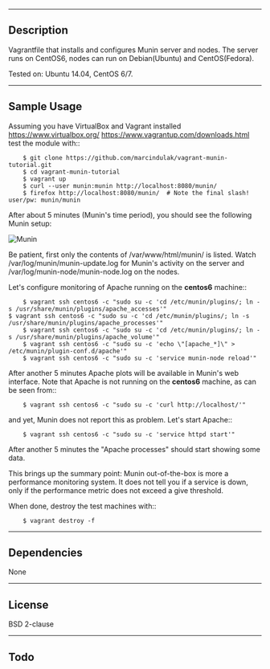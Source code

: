 -----------
Description
-----------

Vagrantfile that installs and configures Munin server and nodes.
The server runs on CentOS6, nodes can run on Debian(Ubuntu) and CentOS(Fedora).

Tested on: Ubuntu 14.04, CentOS 6/7.

------------
Sample Usage
------------

Assuming you have VirtualBox and Vagrant installed
https://www.virtualbox.org/ https://www.vagrantup.com/downloads.html
test the module with::

        $ git clone https://github.com/marcindulak/vagrant-munin-tutorial.git
        $ cd vagrant-munin-tutorial
        $ vagrant up
        $ curl --user munin:munin http://localhost:8080/munin/
        $ firefox http://localhost:8080/munin/  # Note the final slash! user/pw: munin/munin

After about 5 minutes (Munin's time period),
you should see the following Munin setup:

![Munin](https://raw.github.com/marcindulak/vagrant-munin-tutorial/master/screenshots/munin.png)

Be patient, first only the contents of /var/www/html/munin/ is listed.
Watch /var/log/munin/munin-update.log for Munin's activity on the server
and /var/log/munin-node/munin-node.log on the nodes.

Let's configure monitoring of Apache running on the **centos6** machine::

        $ vagrant ssh centos6 -c "sudo su -c 'cd /etc/munin/plugins/; ln -s /usr/share/munin/plugins/apache_accesses'"
	$ vagrant ssh centos6 -c "sudo su -c 'cd /etc/munin/plugins/; ln -s /usr/share/munin/plugins/apache_processes'"
        $ vagrant ssh centos6 -c "sudo su -c 'cd /etc/munin/plugins/; ln -s /usr/share/munin/plugins/apache_volume'"
        $ vagrant ssh centos6 -c "sudo su -c 'echo \"[apache_*]\" > /etc/munin/plugin-conf.d/apache'"
        $ vagrant ssh centos6 -c "sudo su -c 'service munin-node reload'"

After another 5 minutes Apache plots will be available in Munin's web interface.
Note that Apache is not running on the **centos6** machine, as can be seen from::

        $ vagrant ssh centos6 -c "sudo su -c 'curl http://localhost/'"

and yet, Munin does not report this as problem. Let's start Apache::

        $ vagrant ssh centos6 -c "sudo su -c 'service httpd start'"

After another 5 minutes the "Apache processes" should start showing some data.

This brings up the summary point: Munin out-of-the-box is more a performance
monitoring system. It does not tell you if a service is down, only if
the performance metric does not exceed a give threshold.

When done, destroy the test machines with::

        $ vagrant destroy -f


------------
Dependencies
------------

None


-------
License
-------

BSD 2-clause


----
Todo
----

